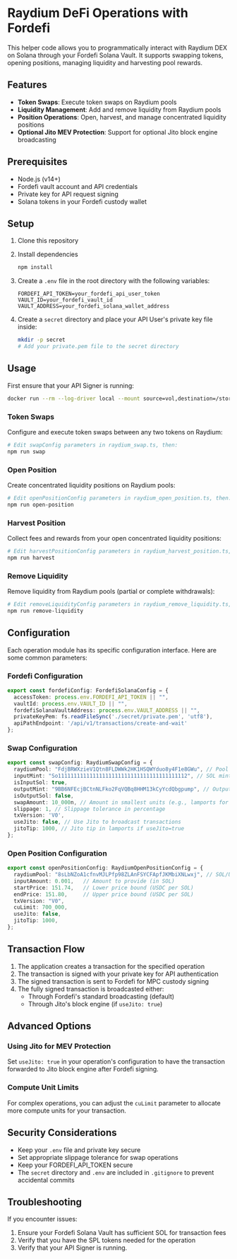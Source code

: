 # Raydium DeFi Operations with Fordefi

This helper code allows you to programmatically interact with Raydium DEX on Solana through your Fordefi Solana Vault. It supports swapping tokens, opening positions, managing liquidity and harvesting pool rewards.


## Features

- **Token Swaps**: Execute token swaps on Raydium pools
- **Liquidity Management**: Add and remove liquidity from Raydium pools
- **Position Operations**: Open, harvest, and manage concentrated liquidity positions
- **Optional Jito MEV Protection**: Support for optional Jito block engine broadcasting

## Prerequisites

- Node.js (v14+)
- Fordefi vault account and API credentials
- Private key for API request signing
- Solana tokens in your Fordefi custody wallet

## Setup

1. Clone this repository
2. Install dependencies
   ```bash
   npm install
   ```

3. Create a `.env` file in the root directory with the following variables:
   ```
   FORDEFI_API_TOKEN=your_fordefi_api_user_token
   VAULT_ID=your_fordefi_vault_id
   VAULT_ADDRESS=your_fordefi_solana_wallet_address
   ```

4. Create a `secret` directory and place your API User's private key file inside:
   ```bash
   mkdir -p secret
   # Add your private.pem file to the secret directory
   ```

## Usage

First ensure that your API Signer is running:

```bash
docker run --rm --log-driver local --mount source=vol,destination=/storage -it fordefi.jfrog.io/fordefi/api-signer:latest
```

### Token Swaps

Configure and execute token swaps between any two tokens on Raydium:

```bash
# Edit swapConfig parameters in raydium_swap.ts, then:
npm run swap
```

### Open Position

Create concentrated liquidity positions on Raydium pools:

```bash
# Edit openPositionConfig parameters in raydium_open_position.ts, then:
npm run open-position
```

### Harvest Position

Collect fees and rewards from your open concentrated liquidity positions:

```bash
# Edit harvestPositionConfig parameters in raydium_harvest_position.ts, then:
npm run harvest
```

### Remove Liquidity

Remove liquidity from Raydium pools (partial or complete withdrawals):

```bash
# Edit removeLiquidityConfig parameters in raydium_remove_liquidity.ts, then:
npm run remove-liquidity
```

## Configuration

Each operation module has its specific configuration interface. Here are some common parameters:

### Fordefi Configuration

```typescript
export const fordefiConfig: FordefiSolanaConfig = {
  accessToken: process.env.FORDEFI_API_TOKEN || "",
  vaultId: process.env.VAULT_ID || "",
  fordefiSolanaVaultAddress: process.env.VAULT_ADDRESS || "",
  privateKeyPem: fs.readFileSync('./secret/private.pem', 'utf8'),
  apiPathEndpoint: '/api/v1/transactions/create-and-wait'
};
```

### Swap Configuration

```typescript
export const swapConfig: RaydiumSwapConfig = {
  raydiumPool: "FdjBRWXzieV1Qtn8FLDWWk2HK1HSQWYduo8y4F1e8GWu", // Pool address
  inputMint: "So11111111111111111111111111111111111111112", // SOL mint address
  isInputSol: true,
  outputMint: "9BB6NFEcjBCtnNLFko2FqVQBq8HHM13kCyYcdQbgpump", // Output token mint
  isOutputSol: false,
  swapAmount: 10_000n, // Amount in smallest units (e.g., lamports for SOL)
  slippage: 1, // Slippage tolerance in percentage
  txVersion: 'V0',
  useJito: false, // Use Jito to broadcast transactions
  jitoTip: 1000, // Jito tip in lamports if useJito=true
};
```

### Open Position Configuration

```typescript
export const openPositionConfig: RaydiumOpenPositionConfig = {
  raydiumPool: "8sLbNZoA1cfnvMJLPfp98ZLAnFSYCFApfJKMbiXNLwxj", // SOL/USDC pool
  inputAmount: 0.001,   // Amount to provide (in SOL)
  startPrice: 151.74,   // Lower price bound (USDC per SOL)
  endPrice: 151.80,     // Upper price bound (USDC per SOL)
  txVersion: "V0",
  cuLimit: 700_000,
  useJito: false,
  jitoTip: 1000,
};
```

## Transaction Flow

1. The application creates a transaction for the specified operation
2. The transaction is signed with your private key for API authentication
3. The signed transaction is sent to Fordefi for MPC custody signing
4. The fully signed transaction is broadcasted either:
   - Through Fordefi's standard broadcasting (default)
   - Through Jito's block engine (if `useJito: true`)

## Advanced Options

### Using Jito for MEV Protection

Set `useJito: true` in your operation's configuration to have the transaction forwarded to Jito block engine after Fordefi signing.

### Compute Unit Limits

For complex operations, you can adjust the `cuLimit` parameter to allocate more compute units for your transaction.

## Security Considerations

- Keep your `.env` file and private key secure
- Set appropriate slippage tolerance for swap operations
- Keep your FORDEFI_API_TOKEN secure
- The `secret` directory and `.env` are included in `.gitignore` to prevent accidental commits

## Troubleshooting

If you encounter issues:

1. Ensure your Fordefi Solana Vault has sufficient SOL for transaction fees
2. Verify that you have the SPL tokens needed for the operation
3. Verify that your API Signer is running.